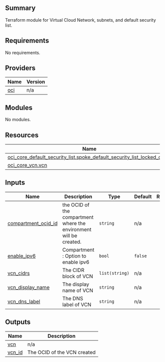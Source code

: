## Summary
Terraform module for Virtual Cloud Network, subnets, and default security list.

<!-- BEGIN_TF_DOCS -->
## Requirements

No requirements.

## Providers

| Name | Version |
|------|---------|
| <a name="provider_oci"></a> [oci](#provider\_oci) | n/a |

## Modules

No modules.

## Resources

| Name | Type |
|------|------|
| [oci_core_default_security_list.spoke_default_security_list_locked_down](https://registry.terraform.io/providers/oracle/oci/latest/docs/resources/core_default_security_list) | resource |
| [oci_core_vcn.vcn](https://registry.terraform.io/providers/oracle/oci/latest/docs/resources/core_vcn) | resource |

## Inputs

| Name | Description | Type | Default | Required |
|------|-------------|------|---------|:--------:|
| <a name="input_compartment_ocid_id"></a> [compartment\_ocid\_id](#input\_compartment\_ocid\_id) | the OCID of the compartment where the environment will be created. | `string` | n/a | yes |
| <a name="input_enable_ipv6"></a> [enable\_ipv6](#input\_enable\_ipv6) | Compartment : Option to enable ipv6 | `bool` | `false` | no |
| <a name="input_vcn_cidrs"></a> [vcn\_cidrs](#input\_vcn\_cidrs) | The CIDR block of VCN | `list(string)` | n/a | yes |
| <a name="input_vcn_display_name"></a> [vcn\_display\_name](#input\_vcn\_display\_name) | The display name of VCN | `string` | n/a | yes |
| <a name="input_vcn_dns_label"></a> [vcn\_dns\_label](#input\_vcn\_dns\_label) | The DNS label of VCN | `string` | n/a | yes |

## Outputs

| Name | Description |
|------|-------------|
| <a name="output_vcn"></a> [vcn](#output\_vcn) | n/a |
| <a name="output_vcn_id"></a> [vcn\_id](#output\_vcn\_id) | The OCID of the VCN created |
<!-- END_TF_DOCS -->